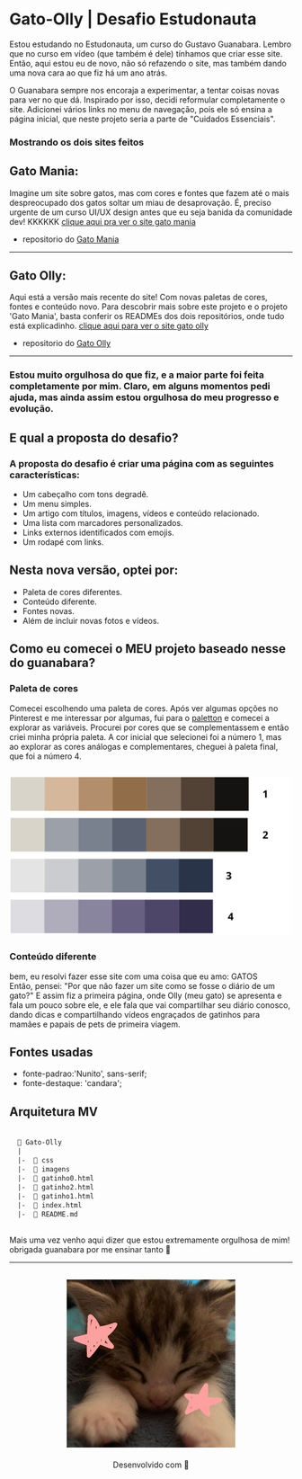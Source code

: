 # Gato-Olly | Desafio Estudonauta

Estou estudando no Estudonauta, um curso do Gustavo Guanabara. Lembro que no curso em vídeo (que também é dele) tínhamos que criar esse site. Então, aqui estou eu de novo, não só refazendo o site, mas também dando uma nova cara ao que fiz há um ano atrás. 

O Guanabara sempre nos encoraja a experimentar, a tentar coisas novas para ver no que dá. Inspirado por isso, decidi reformular completamente o site. Adicionei vários links no menu de navegação, pois ele só ensina a página inicial, que neste projeto seria a parte de "Cuidados Essenciais".

### Mostrando os dois sites feitos

## Gato Mania:
 Imagine um site sobre gatos, mas com cores e fontes que fazem até o mais despreocupado dos gatos soltar um miau de desaprovação. É, preciso urgente de um curso UI/UX design antes que eu seja banida da comunidade dev! KKKKKK [clique aqui pra ver o site gato mania](https://gatomania.netlify.app/) 

 * repositorio do [Gato Mania](https://github.com/Glssv/Site-GatoMania)

---

## Gato Olly:
Aqui está a versão mais recente do site! Com novas paletas de cores, fontes e conteúdo novo. Para descobrir mais sobre este projeto e o projeto 'Gato Mania', basta conferir os READMEs dos dois repositórios, onde tudo está explicadinho. [clique aqui para ver o site gato olly](https://gato-olly.netlify.app/)

* repositorio do [Gato Olly](https://github.com/Glssv/Gato-Olly)

---
### Estou muito orgulhosa do que fiz, e a maior parte foi feita completamente por mim. Claro, em alguns momentos pedi ajuda, mas ainda assim estou orgulhosa do meu progresso e evolução.


## E qual a proposta do desafio? 

### A proposta do desafio é criar uma página com as seguintes características:

* Um cabeçalho com tons degradê.
* Um menu simples.
* Um artigo com títulos, imagens, vídeos e conteúdo relacionado.
* Uma lista com marcadores personalizados.
* Links externos identificados com emojis.
* Um rodapé com links.

## Nesta nova versão, optei por:
* Paleta de cores diferentes.  
* Conteúdo diferente.
* Fontes novas.
* Além de incluir novas fotos e vídeos.

## Como eu comecei o MEU projeto baseado nesse do guanabara?

### Paleta de cores

Comecei escolhendo uma paleta de cores. Após ver algumas opções no Pinterest e me interessar por algumas, fui para o [paletton](https://paletton.com/#uid=1000u0kllllaFw0g0qFqFg0w0aF) e comecei a explorar as variáveis. Procurei por cores que se complementassem e então criei minha própria paleta. A cor inicial que selecionei foi a número 1, mas ao explorar as cores análogas e complementares, cheguei à paleta final, que foi a número 4.

<h2 align="center">
  <img src="imagens/paleta de cores.png" width="500">
</h2>

### Conteúdo diferente 
bem, eu resolvi fazer esse site com uma coisa que eu amo: GATOS <br>
Então, pensei: "Por que não fazer um site como se fosse o diário de um gato?" E assim fiz a primeira página, onde Olly (meu gato) se apresenta e fala um pouco sobre ele, e ele fala que vai compartilhar seu diário conosco, dando dicas e compartilhando vídeos engraçados de gatinhos para mamães e papais de pets de primeira viagem.

## Fontes usadas
 - fonte-padrao:'Nunito', sans-serif;
 - fonte-destaque: 'candara';

## Arquitetura MV
```

  📁 Gato-Olly
  |       
  |-  📁 css
  |-  📁 imagens       
  |-  📄 gatinho0.html
  |-  📄 gatinho2.html
  |-  📄 gatinho1.html
  |-  📄 index.html   
  |-  📄 README.md 
 

  ```

Mais uma vez venho aqui dizer que estou extremamente orgulhosa de mim! obrigada guanabara por me ensinar tanto 🧡

---

<h2 align="center">
  <img src="imagens/catzinho.jpg" width="300">
</h2>
<p align="center">
Desenvolvido com 🧡
</p>